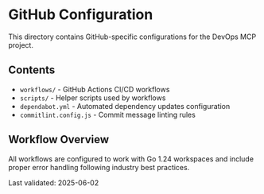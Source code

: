 # GitHub Configuration

This directory contains GitHub-specific configurations for the DevOps MCP project.

## Contents

- `workflows/` - GitHub Actions CI/CD workflows
- `scripts/` - Helper scripts used by workflows
- `dependabot.yml` - Automated dependency updates configuration
- `commitlint.config.js` - Commit message linting rules

## Workflow Overview

All workflows are configured to work with Go 1.24 workspaces and include proper error handling following industry best practices.

Last validated: 2025-06-02